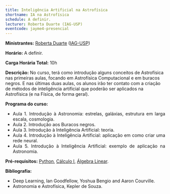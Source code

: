 ```yaml
---
title: Inteligência Artificial na Astrofísica
shortname: IA na Astrofísica
schedule: A definir.
lecturer: Roberta Duarte (IAG-USP)
eventcode: jayme4-presencial
---
```


**Ministrantes:** [Roberta Duarte](http://lattes.cnpq.br/9249274937812955) ([IAG-USP](https://www.iag.usp.br/))

**Horário:** A definir.

**Carga Horária Total:** 10h

**Descrição:** No curso, terá como introdução alguns conceitos de Astrofísica nas primeiras aulas, focando em Astrofísica Computacional e em buracos negros. E nas últimas duas aulas, os alunos irão ter contato com a criação de métodos de inteligência artificial que poderão ser aplicados na Astrofísica (e na Física, de forma geral).

**Programa do curso:**

<div style="text-align: justify">
 <ul>
  <li>Aula 1. Introdução à Astronomia: estrelas, galáxias, estrutura em larga escala, cosmologia. </li>
  <li>Aula 2. Introdução aos Buracos negros. </li>
  <li>Aula 3. Introdução à Inteligência Artificial: teoria. </li>
  <li>Aula 4. Introdução à Inteligência Artificial: aplicação em como criar uma rede neural. </li>
  <li>Aula 5. Introdução à Inteligência Artificial: exemplo de aplicação na Astronomia. </li>
 </ul>
</div>

**Pré-requisitos:** [Python](), [Cálculo I](), [Álgebra Linear]().

**Bibliografia:**

<div style="text-align: justify">
 <ul>
  <li>  Deep Learning, Ian Goodfellow, Yoshua Bengio and Aaron Courville.</li>
   <li> Astronomia e Astrofísica, Kepler de Souza.</li>
 </ul>
</div>
